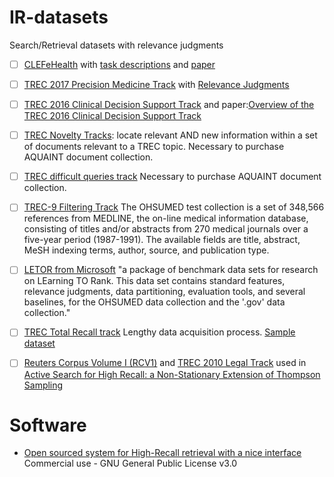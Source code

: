 # IR-datasets
Search/Retrieval datasets with relevance judgments

- [ ] [CLEFeHealth](https://github.com/CLEFeHealth) with [task descriptions](https://sites.google.com/site/clefehealth/tasks) and [paper](http://doras.dcu.ie/20122/1/SIGIR1013ws_paper12_cameraReady.pdf)
- [ ] [TREC 2017 Precision Medicine Track](http://www.trec-cds.org/2017.html) with [Relevance Judgments](https://trec.nist.gov/data/precmed2017.html)
- [ ] [TREC 2016 Clinical Decision Support Track](http://www.trec-cds.org/2016.html) and paper:[Overview of the TREC 2016 Clinical Decision Support Track](https://trec.nist.gov/pubs/trec25/papers/Overview-CL.pdf)
- [ ] [TREC Novelty Tracks](https://trec.nist.gov/data/novelty.html): locate relevant AND new information within a set of documents relevant to a TREC topic. Necessary to purchase AQUAINT document collection.
- [ ]  [TREC difficult queries track](https://trec.nist.gov/data/t14_robust.html) Necessary to purchase AQUAINT document collection.
- [ ] [TREC-9 Filtering Track](https://trec.nist.gov/data/t9_filtering.html) The OHSUMED test collection is a set of 348,566 references from MEDLINE, the on-line medical information database, consisting of titles and/or abstracts from 270 medical journals over a five-year period (1987-1991). The available fields are title, abstract, MeSH indexing terms, author, source, and publication type.
- [ ] [LETOR from Microsoft](https://www.microsoft.com/en-us/research/project/letor-learning-rank-information-retrieval/?from=http%3A%2F%2Fresearch.microsoft.com%2Fen-us%2Fum%2Fbeijing%2Fprojects%2Fletor%2F) "a package of benchmark data sets for research on LEarning TO Rank. This data set contains standard features, relevance judgments, data partitioning, evaluation tools, and several baselines, for the OHSUMED data collection and the '.gov' data collection." 
- [ ] [TREC Total Recall track](https://plg.uwaterloo.ca/~gvcormac/total-recall/) Lengthy data acquisition process. [Sample dataset](https://github.com/hical/sample-dataset)
- [ ] [Reuters Corpus Volume I (RCV1)](http://scikit-learn.org/0.19/datasets/rcv1.html) and [TREC 2010 Legal Track](https://trec.nist.gov/data/legal10.html) used in [Active Search for High Recall: a Non-Stationary Extension of Thompson Sampling](https://arxiv.org/abs/1712.09550)


# Software

- [Open sourced system for High-Recall retrieval with a nice interface](https://hical.github.io) Commercial use - GNU General Public License v3.0
